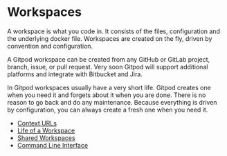 # Workspaces

A workspace is what you code in. It consists of the files, configuration and the underlying docker file.
Workspaces are created on the fly, driven by convention and configuration.

A Gitpod workspace can be created from any GitHub or GitLab project, branch, issue, or pull request.
Very soon Gitpod will support additional platforms and integrate with Bitbucket and Jira.

In Gitpod workspaces usually have a very short life. Gitpod creates one when you need it and forgets about it when you are done.
There is no reason to go back and do any maintenance. Because everything is driven by configuration, you can always create a fresh one when you need it.

- [Context URLs](/docs/context-urls/)
- [Life of a Workspace](/docs/life-of-workspace/)
- [Shared Workspaces](/docs/sharing-and-collaboration/)
- [Command Line Interface](/docs/command-line-interface/)
